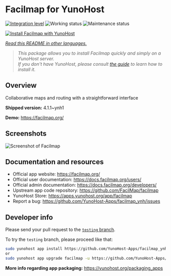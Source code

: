 <!--
N.B.: This README was automatically generated by <https://github.com/YunoHost/apps/tree/master/tools/readme_generator>
It shall NOT be edited by hand.
-->

# Facilmap for YunoHost

[![Integration level](https://dash.yunohost.org/integration/facilmap.svg)](https://ci-apps.yunohost.org/ci/apps/facilmap/) ![Working status](https://ci-apps.yunohost.org/ci/badges/facilmap.status.svg) ![Maintenance status](https://ci-apps.yunohost.org/ci/badges/facilmap.maintain.svg)

[![Install Facilmap with YunoHost](https://install-app.yunohost.org/install-with-yunohost.svg)](https://install-app.yunohost.org/?app=facilmap)

*[Read this README in other languages.](./ALL_README.md)*

> *This package allows you to install Facilmap quickly and simply on a YunoHost server.*  
> *If you don't have YunoHost, please consult [the guide](https://yunohost.org/install) to learn how to install it.*

## Overview

Collaborative maps and routing with a straightforward interface

**Shipped version:** 4.1.1~ynh1

**Demo:** <https://facilmap.org/>

## Screenshots

![Screenshot of Facilmap](./doc/screenshots/screenshot.webp)

## Documentation and resources

- Official app website: <https://facilmap.org/>
- Official user documentation: <https://docs.facilmap.org/users/>
- Official admin documentation: <https://docs.facilmap.org/developers/>
- Upstream app code repository: <https://github.com/FacilMap/facilmap>
- YunoHost Store: <https://apps.yunohost.org/app/facilmap>
- Report a bug: <https://github.com/YunoHost-Apps/facilmap_ynh/issues>

## Developer info

Please send your pull request to the [`testing` branch](https://github.com/YunoHost-Apps/facilmap_ynh/tree/testing).

To try the `testing` branch, please proceed like that:

```bash
sudo yunohost app install https://github.com/YunoHost-Apps/facilmap_ynh/tree/testing --debug
or
sudo yunohost app upgrade facilmap -u https://github.com/YunoHost-Apps/facilmap_ynh/tree/testing --debug
```

**More info regarding app packaging:** <https://yunohost.org/packaging_apps>
